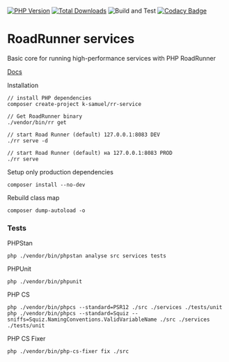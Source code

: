 [![PHP Version](https://img.shields.io/badge/php-7.4%2B-blue.svg)](https://packagist.org/packages/k-samuel/rr-service)
[![Total Downloads](https://img.shields.io/packagist/dt/k-samuel/rr-service.svg?style=flat-square)](https://packagist.org/packages/k-samuel/rr-service)
![Build and Test](https://github.com/k-samuel/rr-service/workflows/Build%20and%20Test/badge.svg?branch=main&event=push)
[![Codacy Badge](https://app.codacy.com/project/badge/Grade/c92b0ab94f6f4fc8ae233372e9f4d351)](https://www.codacy.com/gh/k-samuel/rr-service/dashboard?utm_source=github.com&amp;utm_medium=referral&amp;utm_content=k-samuel/rr-service&amp;utm_campaign=Badge_Grade)

RoadRunner services 
====

Basic core for running high-performance services with PHP RoadRunner

[Docs](docs/index.md)

Installation
```` 
// install PHP dependencies
composer create-project k-samuel/rr-service

// Get RoadRunner binary
./vendor/bin/rr get

// start Road Runner (default) 127.0.0.1:8083 DEV
./rr serve -d    

// start Road Runner (default) на 127.0.0.1:8083 PROD
./rr serve   

````

Setup only production dependencies
```
composer install --no-dev
```

Rebuild class map
```
composer dump-autoload -o
```

### Tests

PHPStan
```
php ./vendor/bin/phpstan analyse src services tests
```

PHPUnit
```
php ./vendor/bin/phpunit
```

PHP CS
```
php ./vendor/bin/phpcs --standard=PSR12 ./src ./services ./tests/unit
php ./vendor/bin/phpcs --standard=Squiz --sniffs=Squiz.NamingConventions.ValidVariableName ./src ./services ./tests/unit
```

PHP CS Fixer
```
php ./vendor/bin/php-cs-fixer fix ./src
```